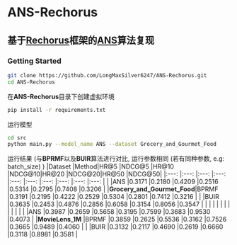 # ANS-Rechorus
## 基于[Rechorus](https://github.com/THUwangcy/ReChorus)框架的[ANS](https://arxiv.org/pdf/2308.05972)算法复现
### Getting Started

```bash
git clone https://github.com/LongMaxSilver6247/ANS-Rechorus.git
cd ANS-Rechorus
```

在**ANS-Rechorus**目录下创建虚拟环境

```bash
pip install -r requirements.txt
```
  
运行模型

```bash
cd src
python main.py --model_name ANS --dataset Grocery_and_Gourmet_Food
```

运行结果 \(与**BPRMF**以及**BUIR**算法进行对比, 运行参数相同 \(若有同种参数, e.g: batch_size\) \)
|Dataset                     |Method|HR@5   |NDCG@5 |HR@10  |NDCG@10|HR@20  |NDCG@20|HR@50  |NDCG@50|
|:---:                       |:---: |:---:  |:---:  |:---:  |:---:  |:---:  |:---:  |:---:  |:---:  |
|                            |ANS   |0.3171 |0.2180 |0.4209 |0.2516 |0.5314 |0.2795 |0.7408 |0.3206 |
|**Grocery_and_Gourmet_Food**|BPRMF |0.3191 |0.2195 |0.4222 |0.2529 |0.5304 |0.2801 |0.7412 |0.3216 |
|                            |BUIR  |0.3635 |0.2453 |0.4876 |0.2856 |0.6058 |0.3154 |0.8056 |0.3547 |
|                            |      |       |       |       |       |       |       |       |       |
|                            |ANS   |0.3987 |0.2659 |0.5658 |0.3195 |0.7599 |0.3683 |0.9530 |0.4073 |
|**MovieLens_1M**            |BPRMF |0.3859 |0.2625 |0.5536 |0.3162 |0.7526 |0.3665 |0.9489 |0.4060 |
|                            |BUIR  |0.3132 |0.2117 |0.4690 |0.2619 |0.6660 |0.3118 |0.8981 |0.3581 |
